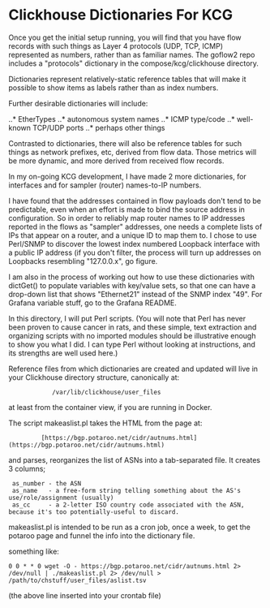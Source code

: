 # Clickhouse Dictionaries For KCG

Once you get the initial setup running, you will find that you have flow records with such things as Layer 4 protocols (UDP, TCP, ICMP) represented as numbers, rather than as familiar names. The goflow2 repo includes a "protocols" dictionary in the compose/kcg/clickhouse directory. 

Dictionaries represent relatively-static reference tables that will make it possible to show items as labels rather than as index numbers. 

Further desirable dictionaries will include:

  ..* EtherTypes
  ..* autonomous system names
  ..* ICMP type/code
  ..* well-known TCP/UDP ports
  ..* perhaps other things
  
Contrasted to dictionaries, there will also be reference tables for such things as network prefixes, etc, derived from flow data. Those metrics will be more dynamic, and more derived from received flow records.

In my on-going KCG development, I have made 2 more dictionaries, for interfaces and for sampler (router) names-to-IP numbers.

I have found that the addresses contained in flow payloads don't tend to be predictable, even when an effort is made to bind the source address in configuration. So in order to reliably map router names to IP addresses reported in the flows as "sampler" addresses, one needs a complete lists of IPs that appear on a router, and a unique ID to map them to. I chose to use Perl/SNMP to discover the lowest index numbered Loopback interface with a public IP address (if you don't filter, the process will turn up addresses on Loopbacks resembling "127.0.0.x", go figure. 

I am also in the process of working out how to use these dictionaries with dictGet() to populate variables with key/value sets, so that one can have a drop-down list that shows "Ethernet21" instead of the SNMP index "49". For Grafana variable stuff, go to the Grafana README.

In this directory, I will put Perl scripts. (You will note that Perl has never been proven to cause cancer in rats, and these simple, text extraction and organizing scripts with no imported modules should be illustrative enough to show you what I did. I can type Perl without looking at instructions, and its strengths are well used here.) 

Reference files from which dictionaries are created and updated will live in your Clickhouse directory structure, canonically at: 

                /var/lib/clickhouse/user_files

at least from the container view, if you are running in Docker. 


The script makeaslist.pl takes the HTML from the page at:  

             [https://bgp.potaroo.net/cidr/autnums.html](https://bgp.potaroo.net/cidr/autnums.html)
             
and parses, reorganizes the list of ASNs into a tab-separated file. It creates 3 columns;

     as_number - the ASN
     as_name   - a free-form string telling something about the AS's use/role/assignment (usually)
     as_cc     - a 2-letter ISO country code associated with the ASN, because it's too potentially-useful to discard. 

makeaslist.pl is intended to be run as a cron job, once a week, to get the potaroo page and funnel the info into the dictionary file.

something like:
    
    0 0 * * 0 wget -O - https://bgp.potaroo.net/cidr/autnums.html 2> /dev/null | ./makeaslist.pl 2> /dev/null > /path/to/chstuff/user_files/aslist.tsv

(the above line inserted into your crontab file)







  
